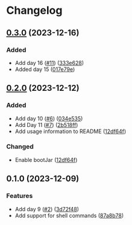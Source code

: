 # Changelog

## [0.3.0](https://github.com/2martens/advent-of-code/compare/v0.2.0...v0.3.0) (2023-12-16)


### Added

* Add day 16 ([#11](https://github.com/2martens/advent-of-code/issues/11)) ([333e628](https://github.com/2martens/advent-of-code/commit/333e6282a2b844fd99f4569c49301a69867a0a2c))
* Added day 15 ([017e79e](https://github.com/2martens/advent-of-code/commit/017e79eedacfea138d1118221c341b818ef7b339))

## [0.2.0](https://github.com/2martens/advent-of-code/compare/v0.1.0...v0.2.0) (2023-12-12)


### Added

* Add day 10 ([#6](https://github.com/2martens/advent-of-code/issues/6)) ([034e535](https://github.com/2martens/advent-of-code/commit/034e5359f99f6cd021ce3c424ba6d4ce42127b53))
* Add Day 11 ([#7](https://github.com/2martens/advent-of-code/issues/7)) ([2b518ff](https://github.com/2martens/advent-of-code/commit/2b518ffa5868c9dcb8446cb84bf9a623add8f2f0))
* Add usage information to README ([12df64f](https://github.com/2martens/advent-of-code/commit/12df64fc5503275ae7922254c98ee6e1d06c3175))


### Changed

* Enable bootJar ([12df64f](https://github.com/2martens/advent-of-code/commit/12df64fc5503275ae7922254c98ee6e1d06c3175))

## 0.1.0 (2023-12-09)


### Features

* Add day 9 ([#2](https://github.com/2martens/advent-of-code/issues/2)) ([3d72f48](https://github.com/2martens/advent-of-code/commit/3d72f480bd4a5b44d2936a199f35d06aa17044bb))
* Add support for shell commands ([87a8b78](https://github.com/2martens/advent-of-code/commit/87a8b78ee6f1fbcc8f6a597b48bf0445de3bfc49))
